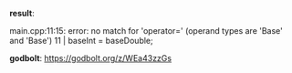 **result**:
 
main.cpp:11:15: error: no match for 'operator=' (operand types are 'Base<int>' and 'Base<double>')
   11 |     baseInt = baseDouble;
 
**godbolt**: https://godbolt.org/z/WEa43zzGs